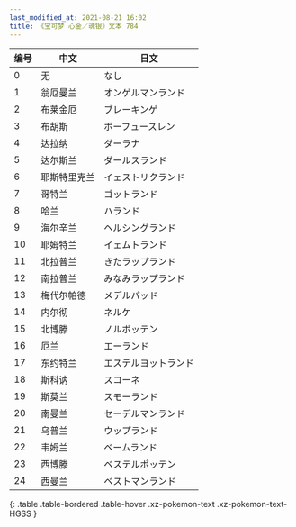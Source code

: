 ```yaml
---
last_modified_at: 2021-08-21 16:02
title: 《宝可梦 心金／魂银》文本 784
---
```

| 编号 | 中文 | 日文 |
| ---- | ---- | ---- |
| 0 | 无 | なし |
| 1 | 翁厄曼兰 | オンゲルマンランド |
| 2 | 布莱金厄 | ブレーキンゲ |
| 3 | 布胡斯 | ボーフュースレン |
| 4 | 达拉纳 | ダーラナ |
| 5 | 达尔斯兰 | ダールスランド |
| 6 | 耶斯特里克兰 | イェストリクランド |
| 7 | 哥特兰 | ゴットランド |
| 8 | 哈兰 | ハランド |
| 9 | 海尔辛兰 | ヘルシングランド |
| 10 | 耶姆特兰 | イェムトランド |
| 11 | 北拉普兰 | きたラップランド |
| 12 | 南拉普兰 | みなみラップランド |
| 13 | 梅代尔帕德 | メデルパッド |
| 14 | 内尔彻 | ネルケ |
| 15 | 北博滕 | ノルボッテン |
| 16 | 厄兰 | エーランド |
| 17 | 东约特兰 | エステルヨットランド |
| 18 | 斯科讷 | スコーネ |
| 19 | 斯莫兰 | スモーランド |
| 20 | 南曼兰 | セーデルマンランド |
| 21 | 乌普兰 | ウップランド |
| 22 | 韦姆兰 | ベームランド |
| 23 | 西博滕 | ベステルポッテン |
| 24 | 西曼兰 | ベストマンランド |
{: .table .table-bordered .table-hover .xz-pokemon-text .xz-pokemon-text-HGSS }